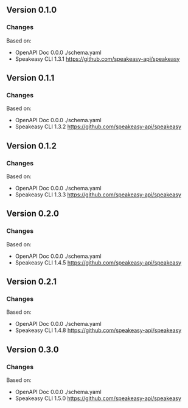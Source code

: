

## Version 0.1.0
### Changes
Based on:
- OpenAPI Doc 0.0.0 ./schema.yaml
- Speakeasy CLI 1.3.1 https://github.com/speakeasy-api/speakeasy

## Version 0.1.1
### Changes
Based on:
- OpenAPI Doc 0.0.0 ./schema.yaml
- Speakeasy CLI 1.3.2 https://github.com/speakeasy-api/speakeasy

## Version 0.1.2
### Changes
Based on:
- OpenAPI Doc 0.0.0 ./schema.yaml
- Speakeasy CLI 1.3.3 https://github.com/speakeasy-api/speakeasy

## Version 0.2.0
### Changes
Based on:
- OpenAPI Doc 0.0.0 ./schema.yaml
- Speakeasy CLI 1.4.5 https://github.com/speakeasy-api/speakeasy

## Version 0.2.1
### Changes
Based on:
- OpenAPI Doc 0.0.0 ./schema.yaml
- Speakeasy CLI 1.4.8 https://github.com/speakeasy-api/speakeasy

## Version 0.3.0
### Changes
Based on:
- OpenAPI Doc 0.0.0 ./schema.yaml
- Speakeasy CLI 1.5.0 https://github.com/speakeasy-api/speakeasy